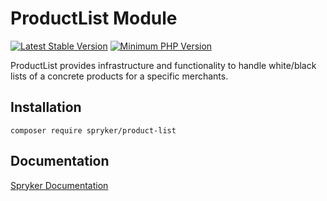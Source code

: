 # ProductList Module
[![Latest Stable Version](https://poser.pugx.org/spryker/product-list/v/stable.svg)](https://packagist.org/packages/spryker/product-list)
[![Minimum PHP Version](https://img.shields.io/badge/php-%3E%3D%208.2-8892BF.svg)](https://php.net/)

ProductList provides infrastructure and functionality to handle white/black lists of a concrete products for a specific merchants.

## Installation

```
composer require spryker/product-list
```

## Documentation

[Spryker Documentation](https://docs.spryker.com)
